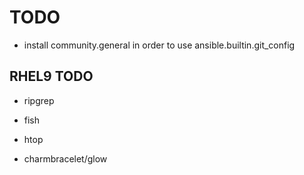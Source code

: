 # TODO

- install community.general in order to use ansible.builtin.git_config

## RHEL9 TODO

- ripgrep

- fish

- htop

- charmbracelet/glow
